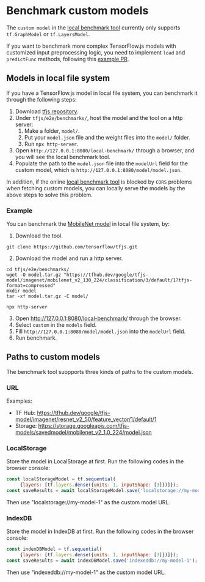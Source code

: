 # Benchmark custom models

The `custom model` in the [local benchmark tool](https://tensorflow.github.io/tfjs/e2e/benchmarks/local-benchmark/index.html) currently only supports `tf.GraphModel` or `tf.LayersModel`.

If you want to benchmark more complex TensorFlow.js models with customized input preprocessing logic, you need to implement `load` and `predictFunc` methods, following this [example PR](https://github.com/tensorflow/tfjs/pull/3168/files).

## Models in local file system
If you have a TensorFlow.js model in local file system, you can benchmark it through the following steps:
1. Download [tfjs repository](https://github.com/tensorflow/tfjs.git).
2. Under `tfjs/e2e/benchmarks/`, host the model and the tool on a http server:
   1. Make a folder, `model/`.
   2. Put your `model.json` file and the weight files into the `model/` folder.
   3. Run `npx http-server`.
3. Open `http://127.0.0.1:8080/local-benchmark/` through a browser, and you will see the local benchmark tool.
4. Populate the path to the `model.json` file into the `modelUrl` field for the custom model, which is `http://127.0.0.1:8080/model/model.json`.

In addition, if the online [local benchmark tool](https://tensorflow.github.io/tfjs/e2e/benchmarks/local-benchmark/index.html) is blocked by `CORS` problems when fetching custom models, you can locally serve the models by the above steps to solve this problem.

### Example
You can benchmark the [MobileNet model](https://tfhub.dev/google/tfjs-model/imagenet/mobilenet_v2_130_224/classification/3/default/1) in local file system, by:
1. Download the tool.
```shell
git clone https://github.com/tensorflow/tfjs.git
```
2. Download the model and run a http server.
```shell
cd tfjs/e2e/benchmarks/
wget -O model.tar.gz "https://tfhub.dev/google/tfjs-model/imagenet/mobilenet_v2_130_224/classification/3/default/1?tfjs-format=compressed"
mkdir model
tar -xf model.tar.gz -C model/

npx http-server
```
3. Open http://127.0.0.1:8080/local-benchmark/ through the browser.
4. Select `custom` in the `models` field.
5. Fill `http://127.0.0.1:8080/model/model.json` into the `modelUrl` field.
6. Run benchmark.

## Paths to custom models
The benchmark tool suopports three kinds of paths to the custom models.

### URL
Examples:
- TF Hub: https://tfhub.dev/google/tfjs-model/imagenet/resnet_v2_50/feature_vector/1/default/1
- Storage: https://storage.googleapis.com/tfjs-models/savedmodel/mobilenet_v2_1.0_224/model.json


### LocalStorage
Store the model in LocalStorage at first. Run the following codes in the browser console:
```javascript
const localStorageModel = tf.sequential(
     {layers: [tf.layers.dense({units: 1, inputShape: [3]})]});
const saveResults = await localStorageModel.save('localstorage://my-model-1');
```
Then use "localstorage://my-model-1" as the custom model URL.

### IndexDB
Store the model in IndexDB at first. Run the following codes in the browser console:
```javascript
const indexDBModel = tf.sequential(
     {layers: [tf.layers.dense({units: 1, inputShape: [3]})]});
const saveResults = await indexDBModel.save('indexeddb://my-model-1');
```
Then use "indexeddb://my-model-1" as the custom model URL.
